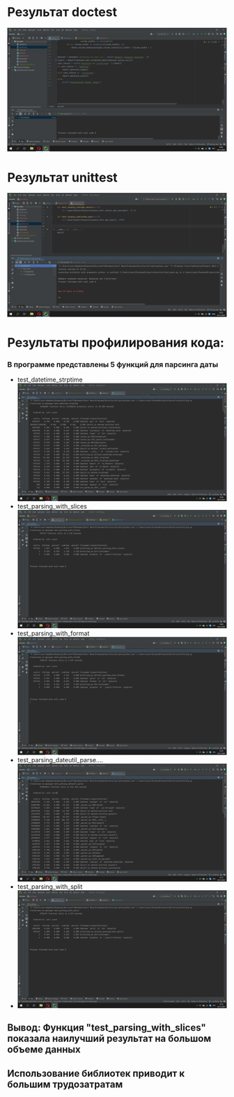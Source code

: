 # Результат doctest

![img_1.png](testing_result/img_1.png)

# Результат unittest
![img_2.png](testing_result/img_2.png)


# Результаты профилирования кода:
### В программе представлены 5 функций для парсинга даты
* test_datetime_strptime
![img_1.png](profiling_results/img_1.png)
* test_parsing_with_slices
![img_2.png](profiling_results/img_2.png)
* test_parsing_with_format
![img_3.png](profiling_results/img_3.png)
* test_parsing_dateutil_parse....
![img_4.png](profiling_results/img_4.png)
* test_parsing_with_split
* ![img_5.png](profiling_results/img_5.png)
## Вывод: Функция "test_parsing_with_slices" показала наилучший результат на большом объеме данных
## Использование библиотек приводит к большим трудозатратам